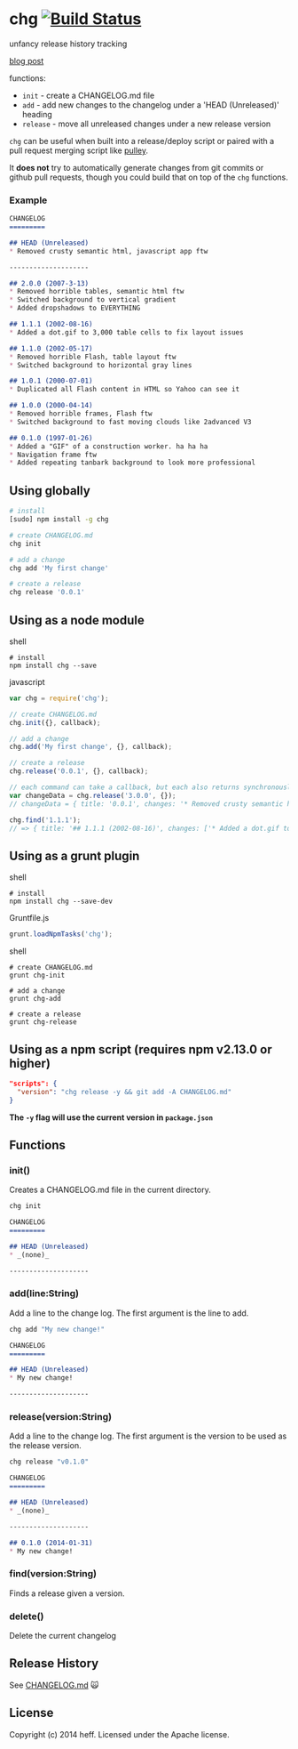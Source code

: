 # chg [![Build Status](https://secure.travis-ci.org/heff/chg.png?branch=master)](http://travis-ci.org/heff/chg)

unfancy release history tracking

[blog post](http://blog.heff.me/post/75189221194/introducing-chg-a-simple-changelog-cli-lib)

functions:

- `init` - create a CHANGELOG.md file  
- `add` - add new changes to the changelog under a 'HEAD (Unreleased)' heading  
- `release` - move all unreleased changes under a new release version  

`chg` can be useful when built into a release/deploy script or paired with a pull request merging script like [pulley](https://github.com/jeresig/pulley).

It **does not** try to automatically generate changes from git commits or github pull requests, though you could build that on top of the `chg` functions.

### Example

```markdown
CHANGELOG
=========

## HEAD (Unreleased)
* Removed crusty semantic html, javascript app ftw

--------------------

## 2.0.0 (2007-3-13)
* Removed horrible tables, semantic html ftw
* Switched background to vertical gradient
* Added dropshadows to EVERYTHING

## 1.1.1 (2002-08-16)
* Added a dot.gif to 3,000 table cells to fix layout issues

## 1.1.0 (2002-05-17)
* Removed horrible Flash, table layout ftw
* Switched background to horizontal gray lines

## 1.0.1 (2000-07-01)
* Duplicated all Flash content in HTML so Yahoo can see it

## 1.0.0 (2000-04-14)
* Removed horrible frames, Flash ftw
* Switched background to fast moving clouds like 2advanced V3

## 0.1.0 (1997-01-26)
* Added a "GIF" of a construction worker. ha ha ha
* Navigation frame ftw
* Added repeating tanbark background to look more professional

```

## Using globally

```bash
# install
[sudo] npm install -g chg

# create CHANGELOG.md
chg init

# add a change
chg add 'My first change'

# create a release
chg release '0.0.1'
```

## Using as a node module

shell
```shell
# install
npm install chg --save
```

javascript
```js
var chg = require('chg');

// create CHANGELOG.md
chg.init({}, callback);

// add a change
chg.add('My first change', {}, callback);

// create a release
chg.release('0.0.1', {}, callback);

// each command can take a callback, but each also returns synchronously
var changeData = chg.release('3.0.0', {});
// changeData = { title: '0.0.1', changes: '* Removed crusty semantic html, javascript app ftw', changeLog: '/* entire changelog */' }

chg.find('1.1.1');
// => { title: '## 1.1.1 (2002-08-16)', changes: ['* Added a dot.gif to 3,000 table cells to fix layout issues'], changesRaw: '* Added a dot.gif to 3,000 table cells to fix layout issues' }
```

## Using as a grunt plugin

shell
```shell
# install
npm install chg --save-dev
```

Gruntfile.js
```js
grunt.loadNpmTasks('chg');
```

shell
```shell
# create CHANGELOG.md
grunt chg-init

# add a change
grunt chg-add

# create a release
grunt chg-release
```

## Using as a npm script (requires npm v2.13.0 or higher)

```json
"scripts": {
  "version": "chg release -y && git add -A CHANGELOG.md"
}
```

**The `-y` flag will use the current version in `package.json`**

## Functions

### init()
Creates a CHANGELOG.md file in the current directory.

```bash
chg init
```

```markdown
CHANGELOG
=========

## HEAD (Unreleased)
* _(none)_

--------------------
```

### add(line:String)
Add a line to the change log. The first argument is the line to add.

```bash
chg add "My new change!"
```

```markdown
CHANGELOG
=========

## HEAD (Unreleased)
* My new change!

--------------------
```

### release(version:String)
Add a line to the change log. The first argument is the version to be used as the release version.

```bash
chg release "v0.1.0"
```

```markdown
CHANGELOG
=========

## HEAD (Unreleased)
* _(none)_

--------------------

## 0.1.0 (2014-01-31)
* My new change!
```

### find(version:String)
Finds a release given a version.

### delete()
Delete the current changelog

## Release History
See [CHANGELOG.md](CHANGELOG.md) :scream_cat:

## License
Copyright (c) 2014 heff. Licensed under the Apache license.
